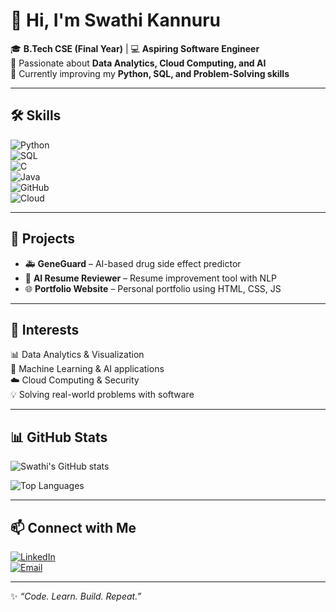 # 👋 Hi, I'm Swathi Kannuru  

🎓 **B.Tech CSE (Final Year)** | 💻 **Aspiring Software Engineer**  
🚀 Passionate about **Data Analytics, Cloud Computing, and AI**  
🌱 Currently improving my **Python, SQL, and Problem-Solving skills**  

---

## 🛠️ Skills  
![Python](https://img.shields.io/badge/Python-3776AB?style=for-the-badge&logo=python&logoColor=white)  
![SQL](https://img.shields.io/badge/SQL-336791?style=for-the-badge&logo=postgresql&logoColor=white)  
![C](https://img.shields.io/badge/C-00599C?style=for-the-badge&logo=c&logoColor=white)  
![Java](https://img.shields.io/badge/Java-ED8B00?style=for-the-badge&logo=java&logoColor=white)  
![GitHub](https://img.shields.io/badge/GitHub-181717?style=for-the-badge&logo=github&logoColor=white)  
![Cloud](https://img.shields.io/badge/Cloud-4285F4?style=for-the-badge&logo=google-cloud&logoColor=white)  

---

## 📂 Projects  
- 🚑 **GeneGuard** – AI-based drug side effect predictor  
- 📝 **AI Resume Reviewer** – Resume improvement tool with NLP  
- 🌐 **Portfolio Website** – Personal portfolio using HTML, CSS, JS  

---

## 🌟 Interests  
📊 Data Analytics & Visualization  
🤖 Machine Learning & AI applications  
☁️ Cloud Computing & Security  
💡 Solving real-world problems with software  

---

## 📊 GitHub Stats  

![Swathi's GitHub stats](https://github-readme-stats.vercel.app/api?username=YourGitHubUsername&show_icons=true&theme=radical)  

![Top Languages](https://github-readme-stats.vercel.app/api/top-langs/?username=YourGitHubUsername&layout=compact&theme=radical)  

---

## 📫 Connect with Me  
[![LinkedIn](https://img.shields.io/badge/LinkedIn-0A66C2?style=for-the-badge&logo=linkedin&logoColor=white)](https://linkedin.com/in/https://www.linkedin.com/in/kannuru-swathi-1556242a0?utm_source=share&utm_campaign=share_via&utm_content=profile&utm_medium=android_appI)  
[![Email](https://img.shields.io/badge/Email-D14836?style=for-the-badge&logo=gmail&logoColor=white)](mailto:kannuruswathi21@gmail.com)  

---

✨ *“Code. Learn. Build. Repeat.”*  
